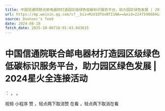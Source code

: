 ```yaml
---
title: 中国信通院联合邮电器材打造园区级绿色低碳标识服务平台，助力园区绿色发展 | 2024星火全连接活动
url: https://mp.weixin.qq.com/s?__biz=MzU1OTUxNTI1NA==&mid=2247590604&idx=1&sn=36f75a381116e928318a0d4146170321
source: Doonsec's feed
date: 2024-08-18
fetch_date: 2025-10-06T18:01:43.043615
---
```


# 中国信通院联合邮电器材打造园区级绿色低碳标识服务平台，助力园区绿色发展 | 2024星火全连接活动

：
，
。

视频
小程序
赞
，轻点两下取消赞
在看
，轻点两下取消在看